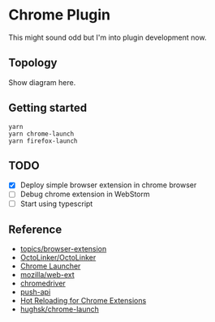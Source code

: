 # Chrome Plugin
This might sound odd but I'm into plugin development now.

## Topology
Show diagram here.

## Getting started
```
yarn
yarn chrome-launch
yarn firefox-launch
```

## TODO
 - [x] Deploy simple browser extension in chrome browser
 - [ ] Debug chrome extension in WebStorm
 - [ ] Start using typescript

## Reference
 - [topics/browser-extension](https://github.com/topics/browser-extension)
 - [OctoLinker/OctoLinker](https://github.com/OctoLinker/OctoLinker)
 - [Chrome Launcher](https://www.npmjs.com/package/chrome-launcher)
 - [mozilla/web-ext](https://github.com/mozilla/web-ext)
 - [chromedriver](https://www.npmjs.com/package/chromedriver)
 - [push-api](https://www.w3.org/TR/push-api/#dfn-push-services)
 - [Hot Reloading for Chrome Extensions](https://60devs.com/hot-reloading-for-chrome-extensions.html)
 - [hughsk/chrome-launch](https://github.com/hughsk/chrome-launch)